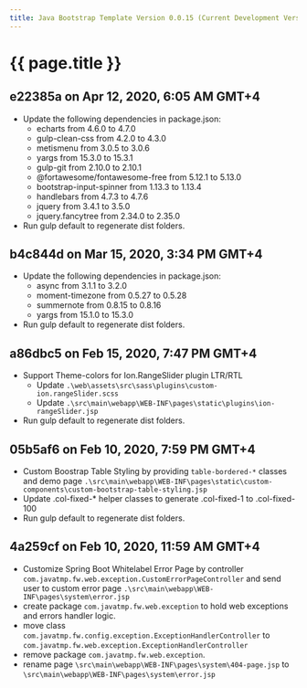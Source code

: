 ```yaml
---
title: Java Bootstrap Template Version 0.0.15 (Current Development Version)
---
```

# {{ page.title }}

## e22385a on Apr 12, 2020, 6:05 AM GMT+4
- Update the following dependencies in package.json:
    - echarts from 4.6.0 to 4.7.0
    - gulp-clean-css from 4.2.0 to 4.3.0
    - metismenu from 3.0.5 to 3.0.6
    - yargs from 15.3.0 to 15.3.1
    - gulp-git from 2.10.0  to 2.10.1
    - @fortawesome/fontawesome-free from 5.12.1 to 5.13.0
    - bootstrap-input-spinner from 1.13.3 to 1.13.4
    - handlebars from 4.7.3 to 4.7.6
    - jquery from 3.4.1 to 3.5.0
    - jquery.fancytree from 2.34.0 to 2.35.0
- Run gulp default to regenerate dist folders.

## b4c844d on Mar 15, 2020, 3:34 PM GMT+4
- Update the following dependencies in package.json:
    - async from 3.1.1 to 3.2.0
    - moment-timezone from 0.5.27 to 0.5.28
    - summernote from 0.8.15 to 0.8.16
    - yargs from 15.1.0 to 15.3.0
- Run gulp default to regenerate dist folders.

## a86dbc5 on Feb 15, 2020, 7:47 PM GMT+4
- Support Theme-colors for Ion.RangeSlider plugin LTR/RTL
    - Update `.\web\assets\src\sass\plugins\custom-ion.rangeSlider.scss`
    - Update `.\src\main\webapp\WEB-INF\pages\static\plugins\ion-rangeSlider.jsp`
- Run gulp default to regenerate dist folders.

## 05b5af6 on Feb 10, 2020, 7:59 PM GMT+4
- Custom Boostrap Table Styling by providing `table-bordered-*` classes and demo page
`.\src\main\webapp\WEB-INF\pages\static\custom-components\custom-bootstrap-table-styling.jsp`
- Update .col-fixed-* helper classes to generate .col-fixed-1 to .col-fixed-100
- Run gulp default to regenerate dist folders.

## 4a259cf on Feb 10, 2020, 11:59 AM GMT+4
- Customize Spring Boot Whitelabel Error Page by controller `com.javatmp.fw.web.exception.CustomErrorPageController`
and send user to custom error page `.\src\main\webapp\WEB-INF\pages\system\error.jsp`
- create package `com.javatmp.fw.web.exception` to hold web exceptions and errors handler logic.
- move class `com.javatmp.fw.config.exception.ExceptionHandlerController` to `com.javatmp.fw.web.exception.ExceptionHandlerController`
- remove package `com.javatmp.fw.web.exception`.
- rename page `\src\main\webapp\WEB-INF\pages\system\404-page.jsp` to `\src\main\webapp\WEB-INF\pages\system\error.jsp`
